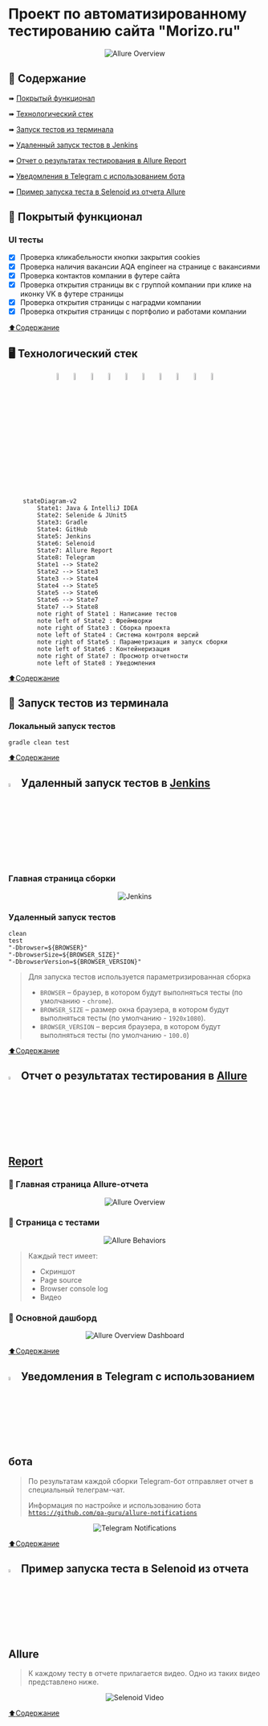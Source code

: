 # Проект по автоматизированному тестированию сайта "Morizo.ru"

<p align="center">
<img title="Allure Overview" src="images/screenshots/MorizoMainPage.png">
</p>

## <a name="bookmark_tabs-Содержание"></a>:bookmark_tabs: Содержание

➠ [Покрытый функционал](#checkered_flag-покрытый-функционал)

➠ [Технологический стек](#desktop_computer-Технологический-стек)

➠ [Запуск тестов из терминала](#key-запуск-тестов-из-терминала)

➠ [Удаленный запуск тестов в Jenkins](#-удаленный-запуск-тестов-в-Jenkins)

➠ [Отчет о результатах тестирования в Allure Report](#-отчет-о-результатах-тестирования-в-allure-report)

➠ [Уведомления в Telegram с использованием бота](#-уведомления-в-telegram-с-использованием-бота)

➠ [Пример запуска теста в Selenoid из отчета Allure](#-Пример-запуска-теста-в-Selenoid-из-отчета-Allure)
## <a name="checkered_flag-покрытый-функционал"></a>:checkered_flag: Покрытый функционал

### UI тесты

- [x] Проверка кликабельности кнопки закрытия cookies
- [x] Проверка наличия вакансии AQA engineer на странице с вакансиями
- [x] Проверка контактов компании в футере сайта
- [x] Проверка открытия страницы вк с группой компании при клике на иконку VK в футере страницы
- [x] Проверка открытия страницы с наградми компании
- [x] Проверка открытия страницы с портфолио и работами компании

[:arrow_up:Содержание](#bookmark_tabs-Содержание)

## <a name="desktop_computer-Технологический стек"></a>:desktop_computer: Технологический стек

<p align="center">
<img width="6%" title="IntelliJ IDEA" src="images/logo/Intelij_IDEA.svg">
<img width="6%" title="Java" src="images/logo/Java.svg">
<img width="6%" title="JUnit5" src="images/logo/JUnit5.svg">
<img width="6%" title="Selenide" src="images/logo/Selenide.svg">
<img width="6%" title="Gradle" src="images/logo/Gradle.svg">
<img width="6%" title="GitHub" src="images/logo/GitHub.svg">
<img width="6%" title="Jenkins" src="images/logo/Jenkins.svg">
<img width="6%" title="Selenoid" src="images/logo/Selenoid.svg">
<img width="6%" title="Allure Report" src="images/logo/Allure_Report.svg">
<img width="6%" title="Telegram" src="images/logo/Telegram.svg">
</p>

```mermaid        
    stateDiagram-v2
        State1: Java & IntelliJ IDEA
        State2: Selenide & JUnit5
        State3: Gradle
        State4: GitHub
        State5: Jenkins
        State6: Selenoid
        State7: Allure Report
        State8: Telegram
        State1 --> State2
        State2 --> State3
        State3 --> State4
        State4 --> State5
        State5 --> State6
        State6 --> State7
        State7 --> State8
        note right of State1 : Написание тестов
        note left of State2 : Фреймворки
        note right of State3 : Сборка проекта
        note left of State4 : Система контроля версий 
        note right of State5 : Параметризация и запуск сборки
        note left of State6 : Контейнеризация
        note right of State7 : Просмотр отчетности
        note left of State8 : Уведомления
```
[:arrow_up:Содержание](#bookmark_tabs-Содержание)

## :key: Запуск тестов из терминала

### Локальный запуск тестов

```
gradle clean test
```

[:arrow_up:Содержание](#bookmark_tabs-Содержание)

## <img width="4%" title="Jenkins" src="images/logo/Jenkins.svg"> Удаленный запуск тестов в [Jenkins](https://jenkins.autotests.cloud/job/C16-leshkakuff-MorizoProject/)

### Главная страница сборки

<p align="center">
<img title="Jenkins" src="images/screenshots/JenkinsMainPage.png">
</p>

### Удаленный запуск тестов

```
clean
test
"-Dbrowser=${BROWSER}"
"-DbrowserSize=${BROWSER_SIZE}"
"-DbrowserVersion=${BROWSER_VERSION}"
```

> Для запуска тестов используется параметризированная сборка
> - <code>BROWSER</code> – браузер, в котором будут выполняться тесты (по умолчанию - <code>chrome</code>).
>- <code>BROWSER_SIZE</code> – размер окна браузера, в котором будут выполняться тесты (по умолчанию - <code>1920x1080</code>).
>- <code>BROWSER_VERSION</code> – версия браузера, в котором будут выполняться тесты (по умолчанию - <code>100.0</code>)

[:arrow_up:Содержание](#bookmark_tabs-Содержание)

## <img width="4%" title="Allure Report" src="images/logo/Allure_Report.svg"> Отчет о результатах тестирования в [Allure Report](https://jenkins.autotests.cloud/job/C16-leshkakuff-MorizoProject/1/allure/#)

### :large_orange_diamond: Главная страница Allure-отчета

<p align="center">
<img title="Allure Overview" src="images/screenshots/AllureMainPage.png">
</p>

### :large_orange_diamond: Страница с тестами

<p align="center">
<img title="Allure Behaviors" src="images/screenshots/AllureTests.png">
</p>

> Каждый тест имеет:
> - Скриншот
>- Page source
>- Browser console log
>- Видео

### :large_orange_diamond: Основной дашборд

<p align="center">
<img title="Allure Overview Dashboard" src="images/screenshots/AllureGraphs.png">
</p>

[:arrow_up:Содержание](#bookmark_tabs-Содержание)

## <img width="4%" title="Telegram" src="images/logo/Telegram.svg"> Уведомления в Telegram с использованием бота

> По результатам каждой сборки Telegram-бот отправляет отчет в специальный телеграм-чат. 
>
> Информация по настройке и использованию бота <code>https://github.com/qa-guru/allure-notifications</code>

<p align="center">
<img title="Telegram Notifications" src="images/screenshots/Telegram.png">
</p>

[:arrow_up:Содержание](#bookmark_tabs-Содержание)

## <img width="4%" title="Selenoid" src="images/logo/Selenoid.svg"> Пример запуска теста в Selenoid из отчета Allure

> К каждому тесту в отчете прилагается видео. Одно из таких видео представлено ниже.
<p align="center">
  <img title="Selenoid Video" src="images/gif/MorizoVideo.gif">
</p>

[:arrow_up:Содержание](#bookmark_tabs-Содержание)
